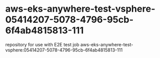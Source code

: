 # aws-eks-anywhere-test-vsphere-05414207-5078-4796-95cb-6f4ab4815813-111
repository for use with E2E test job aws-eks-anywhere-test-vsphere:05414207-5078-4796-95cb-6f4ab4815813-111
